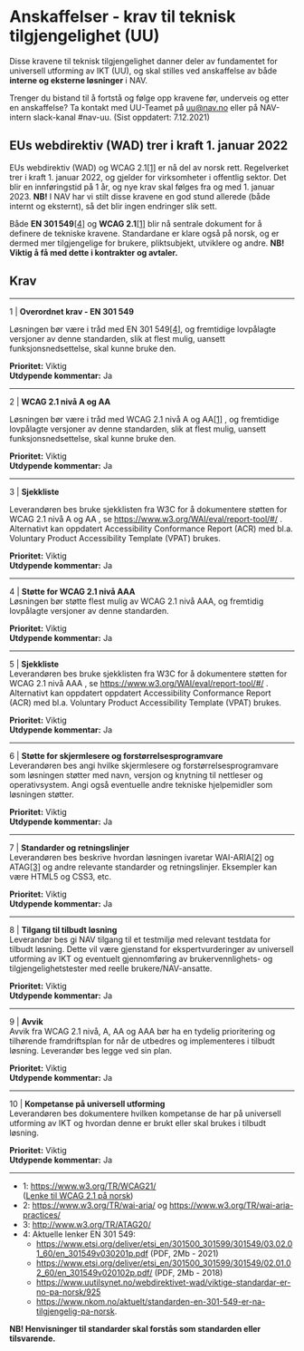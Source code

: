 # Anskaffelser - krav til teknisk tilgjengelighet (UU)

Disse kravene til teknisk tilgjengelighet danner deler av fundamentet for universell utforming av IKT (UU), og skal stilles ved anskaffelse av både **interne og eksterne løsninger** i NAV. 

Trenger du bistand til å fortstå og følge opp kravene før, underveis og etter en anskaffelse? Ta kontakt med UU-Teamet på uu@nav.no eller på NAV-intern slack-kanal #nav-uu. (Sist oppdatert: 7.12.2021)


## EUs webdirektiv (WAD) trer i kraft 1. januar 2022

EUs webdirektiv (WAD) og WCAG 2.1<a href="#fn-1">[1]</a> er nå del av norsk rett. Regelverket trer i kraft 1. januar 2022, og gjelder for virksomheter i offentlig sektor. Det blir en innføringstid på 1 år, og nye krav skal følges fra og med 1. januar 2023. **NB!** I NAV har vi stilt disse kravene en god stund allerede (både internt og eksternt), så det blir ingen endringer slik sett.

Både **EN 301 549**<a href="#fn-4">[4]</a> og **WCAG 2.1**<a href="#fn-1">[1]</a> blir nå sentrale dokument for å definere de tekniske kravene. Standardane er klare også på norsk, og er dermed mer tilgjengelige for brukere, pliktsubjekt, utviklere og andre. **NB! Viktig å få med dette i kontrakter og avtaler.**


## Krav
---------
1 | **Overordnet krav - EN 301 549** 

Løsningen bør være i tråd med EN 301 549<a href="#fn-4">[4]</a>, og fremtidige lovpålagte versjoner av denne standarden, slik at flest mulig, uansett funksjonsnedsettelse, skal kunne bruke den.

**Prioritet:** Viktig<br>
**Utdypende kommentar:** Ja

---------

2 | **WCAG 2.1 nivå A og AA** 

Løsningen bør være i tråd med WCAG 2.1 nivå A og AA<a href="#fn-1">[1]</a> , og fremtidige lovpålagte versjoner av denne standarden, slik at flest mulig, uansett funksjonsnedsettelse, skal kunne bruke den.

**Prioritet:** Viktig<br>
**Utdypende kommentar:** Ja

---------

3 | **Sjekkliste**

Leverandøren bes bruke sjekklisten fra W3C for å dokumentere støtten for WCAG 2.1 nivå A og AA , se https://www.w3.org/WAI/eval/report-tool/#/  . Alternativt kan oppdatert Accessibility Conformance Report (ACR) med bl.a. Voluntary Product Accessibility Template (VPAT) brukes. 

**Prioritet:** Viktig<br>
**Utdypende kommentar:** Ja

---------

4 | **Støtte for WCAG 2.1 nivå AAA** </br> Løsningen bør støtte flest mulig av WCAG 2.1 nivå AAA, og fremtidig lovpålagte versjoner av denne standarden.

**Prioritet:** Viktig<br>
**Utdypende kommentar:** Ja

---------

5 | **Sjekkliste** </br> Leverandøren bes bruke sjekklisten fra W3C for å dokumentere støtten for WCAG 2.1 nivå AAA , se https://www.w3.org/WAI/eval/report-tool/#/ . Alternativt kan oppdatert oppdatert Accessibility Conformance Report (ACR) med bl.a. Voluntary Product Accessibility Template (VPAT) brukes. 

**Prioritet:** Viktig<br>
**Utdypende kommentar:** Ja

---------

6 | **Støtte for skjermlesere og forstørrelsesprogramvare** </br> Leverandøren bes angi hvilke skjermlesere og forstørrelsesprogramvare som løsningen støtter med navn, versjon og knytning til nettleser og operativsystem. Angi også eventuelle andre tekniske hjelpemidler som løsningen støtter.

**Prioritet:** Viktig<br>
**Utdypende kommentar:** Ja

---------

7 | **Standarder og retningslinjer** </br> Leverandøren bes beskrive hvordan løsningen ivaretar WAI-ARIA<a href="#fn-2">[2]</a> og ATAG<a href="#fn-3">[3]</a> og andre relevante standarder og retningslinjer. Eksempler kan være HTML5 og CSS3, etc. 

**Prioritet:** Viktig<br>
**Utdypende kommentar:** Ja

---------

8 | **Tilgang til tilbudt løsning** </br> Leverandør bes gi NAV tilgang til et testmiljø med relevant testdata for tilbudt løsning. Dette vil være gjenstand for ekspertvurderinger av universell utforming av IKT og eventuelt gjennomføring av brukervennlighets- og tilgjengelighetstester med reelle brukere/NAV-ansatte. 

**Prioritet:** Viktig<br>
**Utdypende kommentar:** Ja

---------

9 | **Avvik** </br> Avvik fra WCAG 2.1 nivå, A, AA og AAA bør ha en tydelig prioritering og tilhørende framdriftsplan for når de utbedres og implementeres i tilbudt løsning. Leverandør bes legge ved sin plan.

**Prioritet:** Viktig<br>
**Utdypende kommentar:** Ja

---------

10 | **Kompetanse på universell utforming** </br> Leverandøren bes dokumentere hvilken kompetanse de har på universell utforming av IKT og hvordan denne er brukt eller skal brukes i tilbudt løsning. 

**Prioritet:** Viktig<br>
**Utdypende kommentar:** Ja
_______
- <span id="fn-1">1</span>: https://www.w3.org/TR/WCAG21/ <br>
([Lenke til WCAG 2.1 på norsk](https://www.w3.org/Translations/WCAG21-no/))
- <span id="fn-2">2</span>: https://www.w3.org/TR/wai-aria/ og https://www.w3.org/TR/wai-aria-practices/
- <span id="fn-3">3</span>: http://www.w3.org/TR/ATAG20/
- <span id="fn-4">4</span>: Aktuelle lenker EN 301 549:
  - https://www.etsi.org/deliver/etsi_en/301500_301599/301549/03.02.01_60/en_301549v030201p.pdf (PDF, 2Mb - 2021)
  - https://www.etsi.org/deliver/etsi_en/301500_301599/301549/02.01.02_60/en_301549v020102p.pdf/ (PDF, 2Mb - 2018)
  - https://www.uutilsynet.no/webdirektivet-wad/viktige-standardar-er-no-pa-norsk/925
  - https://www.nkom.no/aktuelt/standarden-en-301-549-er-na-tilgjengelig-pa-norsk.

**NB! Henvisninger til standarder skal forstås som standarden eller tilsvarende.**